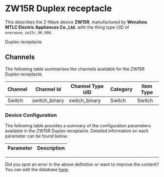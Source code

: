 
# ZW15R Duplex receptacle

This describes the Z-Wave device **ZW15R**, manufactured by **Wenzhou MTLC Electric Appliances Co.,Ltd.** with the thing type UID of ```enerwave_zw15r_00_000```. 

Duplex receptacle

## Channels
The following table summarises the channels available for the ZW15R Duplex receptacle.

| Channel | Channel Id | Channel Type UID | Category | Item Type |
|---------|------------|------------------|----------|-----------|
| Switch | switch_binary | switch_binary | Switch | Switch |




### Device Configuration
The following table provides a summary of the configuration parameters available in the ZW15R Duplex receptacle.
Detailed information on each parameter can be found below.

| Parameter   | Description |
|-------------|-------------|




---

Did you spot an error in the above definition or want to improve the content?
You can edit the database [here](http://www.cd-jackson.com/index.php/zwave/zwave-device-database/zwave-device-list/devicesummary/578).


